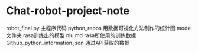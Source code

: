 # Chat-robot-project-note
robot_final.py                     主程序代码
python_repos                       用数据可视化方法制作的统计图
model文件夹                         rasa训练出的模型
nlu.md                             rasa所使用的训练数据
Github_python_information.json     通过API获取的数据
